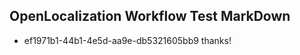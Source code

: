 ## OpenLocalization Workflow Test MarkDown
* ef1971b1-44b1-4e5d-aa9e-db5321605bb9 thanks!

<!--HONumber=Jul16_HO2-->


